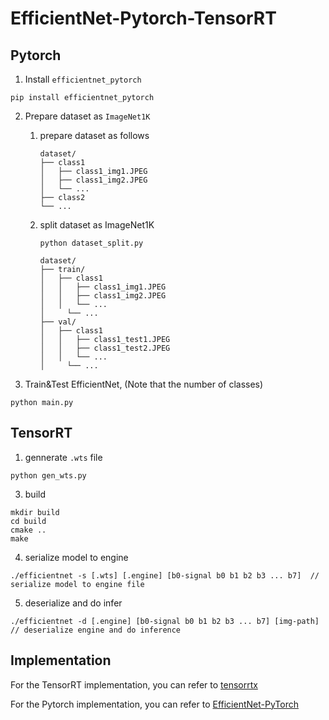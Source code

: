 # EfficientNet-Pytorch-TensorRT

## Pytorch

1. Install `efficientnet_pytorch`
```
pip install efficientnet_pytorch
```

2. Prepare dataset as `ImageNet1K`

   1. prepare dataset as follows

      ```
      dataset/
      ├── class1
      │   ├── class1_img1.JPEG
      │   ├── class1_img2.JPEG
      │   └── ...
      ├── class2
      └── ...
      ```

   2. split dataset as ImageNet1K

      ```
      python dataset_split.py
      ```

      ```
      dataset/
      ├── train/
      │   ├── class1
      │   │   ├── class1_img1.JPEG
      │   │   ├── class1_img2.JPEG
      │   │   └── ...
      │		└── ...
      ├── val/
      │   ├── class1
      │   │   ├── class1_test1.JPEG
      │   │   ├── class1_test2.JPEG
      │   │   └── ...
      │		└── ...
      ```


3. Train&Test EfficientNet, (Note that the number of classes)

```
python main.py
```

## TensorRT

1. gennerate `.wts` file

```
python gen_wts.py
```

3. build

```
mkdir build
cd build
cmake ..
make
```
4. serialize model to engine
```
./efficientnet -s [.wts] [.engine] [b0-signal b0 b1 b2 b3 ... b7]  // serialize model to engine file
```
5. deserialize and do infer
```
./efficientnet -d [.engine] [b0-signal b0 b1 b2 b3 ... b7] [img-path]  // deserialize engine and do inference
```

## Implementation

For the TensorRT implementation, you can refer to [tensorrtx](https://github.com/wang-xinyu/tensorrtx/tree/master)

For the Pytorch implementation, you can refer to [EfficientNet-PyTorch](https://github.com/lukemelas/EfficientNet-PyTorch)
